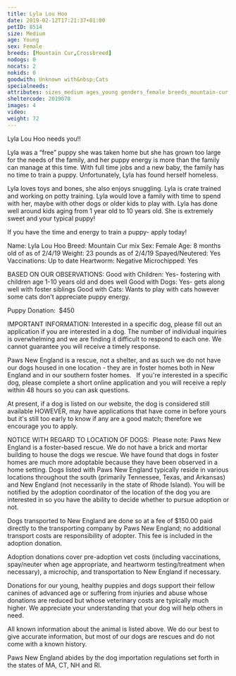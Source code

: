 ```yaml
---
title: Lyla Lou Hoo
date: 2019-02-12T17:21:37+01:00
petID: 8514
size: Medium
age: Young
sex: Female
breeds: [Mountain Cur,Crossbreed]
nodogs: 0
nocats: 2
nokids: 0
goodwith: Unknown with&nbsp;Cats
specialneeds: 
attributes: sizes_medium ages_young genders_female breeds_mountain-cur breeds_crossbreed 
sheltercode: 2019078
images: 4
video: 
weight: 72
---
```


Lyla Lou Hoo needs you!! 

Lyla was a &#8220;free&#8221; puppy she was taken home but she has grown too large for the needs of the family, and her puppy energy is more than the family can manage at this time. With full time jobs and a new baby, the family has no time to train a puppy. Unfortunately, Lyla has found herself homeless. 

Lyla loves toys and bones, she also enjoys snuggling. Lyla is crate trained and working on potty training. Lyla would love a family with time to spend with her, maybe with other dogs or older kids to play with. Lyla has done well around kids aging from 1 year old to 10 years old. She is extremely sweet and your typical puppy! 

If you have the time and energy to train a puppy- apply today! 


Name: Lyla Lou Hoo
Breed: Mountain Cur mix
Sex: Female
Age: 8 months old of as of 2/4/19
Weight: 23 pounds as of 2/4/19
Spayed/Neutered: Yes
Vaccinations: Up to date
Heartworm: Negative 
Microchipped: Yes

BASED ON OUR OBSERVATIONS: 
Good with Children: Yes- fostering with children age 1-10 years old and does well 
Good with Dogs: Yes- gets along well with foster siblings
Good with Cats: Wants to play with cats however some cats don't appreciate puppy energy. 


Puppy Donation: &#160;$450


IMPORTANT INFORMATION:
Interested in a specific dog, please fill out an application if you are interested in a dog. The number of individual inquiries is overwhelming and we are finding it difficult to respond to each one. We cannot guarantee you will receive a timely response.

Paws New England is a rescue, not a shelter, and as such we do not have our dogs housed in one location - they are in foster homes both in New England and in our southern foster homes. &#160; If you're interested in a specific dog, please complete a short online application and you will receive a reply within 48 hours so you can ask questions.

At present, if a dog is listed on our website, the dog is considered still available HOWEVER, may have applications that have come in before yours but it's still too early to know if any are a good match; therefore we encourage you to apply.


NOTICE WITH REGARD TO LOCATION OF DOGS: &#160;Please note: Paws New England is a foster-based rescue. We do not have a brick and mortar building to house the dogs we rescue. We have found that dogs in foster homes are much more adoptable because they have been observed in a home setting. Dogs listed with Paws New England typically reside in various locations throughout the south (primarily Tennessee, Texas, and Arkansas) and New England (not necessarily in the state of Rhode Island). You will be notified by the adoption coordinator of the location of the dog you are interested in so you have the ability to decide whether to pursue adoption or not.

Dogs transported to New England are done so at a fee of $150.00 paid directly to the transporting company by Paws New England; no additional transport costs are responsibility of adopter. This fee is included in the adoption donation.

Adoption donations cover pre-adoption vet costs (including vaccinations, spay/neuter when age appropriate, and heartworm testing/treatment when necessary), a microchip, and transportation to New England if necessary.

Donations for our young, healthy puppies and dogs support their fellow canines of advanced age or suffering from injuries and abuse whose donations are reduced but whose veterinary costs are typically much higher. We appreciate your understanding that your dog will help others in need.

All known information about the animal is listed above. We do our best to give accurate information, but most of our dogs are rescues and do not come with a known history.

Paws New England abides by the dog importation regulations set forth in the states of MA, CT, NH and RI.